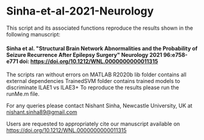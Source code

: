 # Sinha-et-al-2021-Neurology

This script and its associated functions reproduce the results shown in the following manuscript:
 
#### Sinha et al. "Structural Brain Network Abnormalities and the Probability of Seizure Recurrence After Epilepsy Surgery" Neurology 2021 96:e758-e771 doi: https://doi.org/10.1212/WNL.0000000000011315
 
The scripts ran without errors on MATLAB R2020b
lib folder contains all external dependencies
TrainedSVM folder contains trained models to discriminate ILAE1 vs ILAE3+
To reproduce the results please run the runMe.m file.

For any queries please contact Nishant Sinha, Newcastle University, UK at nishant.sinha89@gmail.com

Users are requested to appropriately cite our manuscript available on https://doi.org/10.1212/WNL.0000000000011315
